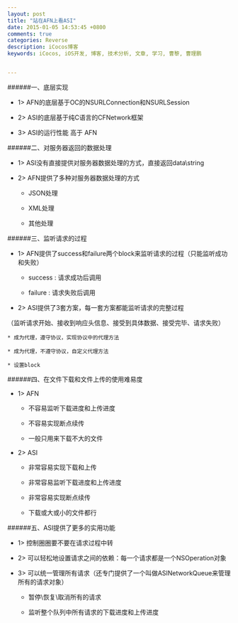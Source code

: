 ```yaml
---
layout: post
title: "站在AFN上看ASI"
date: 2015-01-05 14:53:45 +0800
comments: true
categories: Reverse
description: iCocos博客
keywords: iCocos, iOS开发, 博客, 技术分析, 文章, 学习, 曹黎, 曹理鹏


---
```


######一、底层实现

* 1> AFN的底层基于OC的NSURLConnection和NSURLSession

* 2> ASI的底层基于纯C语言的CFNetwork框架

* 3> ASI的运行性能 高于 AFN



<!--more-->




######二、对服务器返回的数据处理

* 1> ASI没有直接提供对服务器数据处理的方式，直接返回data\string

* 2> AFN提供了多种对服务器数据处理的方式
	
	* JSON处理
	
	* XML处理
	
	* 其他处理

######三、监听请求的过程

* 1> AFN提供了success和failure两个block来监听请求的过程（只能监听成功和失败）

	* success : 请求成功后调用
	
	* failure : 请求失败后调用

* 2> ASI提供了3套方案，每一套方案都能监听请求的完整过程

（监听请求开始、接收到响应头信息、接受到具体数据、接受完毕、请求失败）

	* 成为代理，遵守协议，实现协议中的代理方法
	
	* 成为代理，不遵守协议，自定义代理方法
	
	* 设置block

######四、在文件下载和文件上传的使用难易度

* 1> AFN

	* 不容易监听下载进度和上传进度
	
	* 不容易实现断点续传
	
	* 一般只用来下载不大的文件

* 2> ASI

	* 非常容易实现下载和上传
	
	* 非常容易监听下载进度和上传进度
	
	* 非常容易实现断点续传
	
	* 下载或大或小的文件都行

######五、ASI提供了更多的实用功能

* 1> 控制圈圈要不要在请求过程中转

* 2> 可以轻松地设置请求之间的依赖：每一个请求都是一个NSOperation对象

* 3> 可以统一管理所有请求（还专门提供了一个叫做ASINetworkQueue来管理所有的请求对象）

	* 暂停\恢复\取消所有的请求
	
	* 监听整个队列中所有请求的下载进度和上传进度